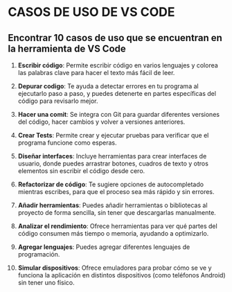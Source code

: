 # CASOS DE USO DE VS CODE

## Encontrar 10 casos de uso que se encuentran en la herramienta de VS Code

1. **Escribir código**: Permite escribir código en varios lenguajes y colorea las palabras clave para hacer el texto más fácil de leer.

2. **Depurar codigo**: Te ayuda a detectar errores en tu programa al ejecutarlo paso a paso, y puedes detenerte en partes específicas del código para revisarlo mejor.

3. **Hacer una comit**: Se integra con Git para guardar diferentes versiones del código, hacer cambios y volver a versiones anteriores.

4. **Crear Tests**: Permite crear y ejecutar pruebas para verificar que el programa funcione como esperas.

5. **Diseñar interfaces**: Incluye herramientas para crear interfaces de usuario, donde puedes arrastrar botones, cuadros de texto y otros elementos sin escribir el código desde cero.

6. **Refactorizar de código**: Te sugiere opciones de autocompletado mientras escribes, para que el proceso sea más rápido y sin errores.

7. **Añadir herramientas**: Puedes añadir herramientas o bibliotecas al proyecto de forma sencilla, sin tener que descargarlas manualmente.

8. **Analizar el rendimiento**: Ofrece herramientas para ver qué partes del código consumen más tiempo o memoria, ayudando a optimizarlo.

9. **Agregar lenguajes**: Puedes agregar diferentes lenguajes de programación.

10. **Simular dispositivos**: Ofrece emuladores para probar cómo se ve y funciona la aplicación en distintos dispositivos (como teléfonos Android) sin tener uno físico.
